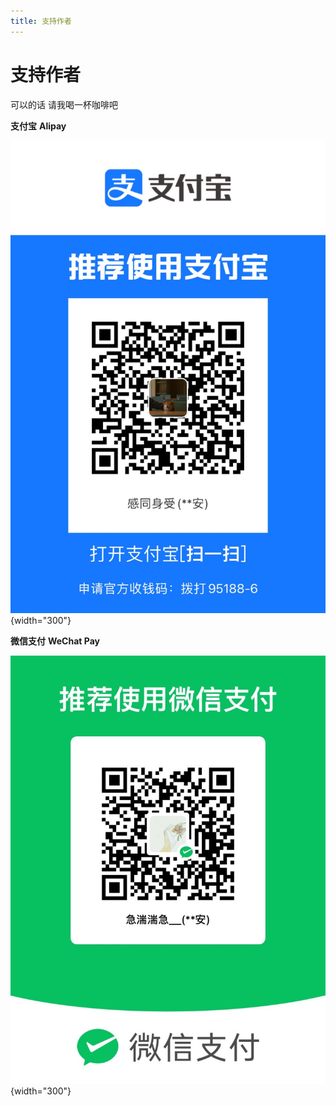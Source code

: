 ```yaml
---
title: 支持作者
---
```


# 支持作者



可以的话 请我喝一杯咖啡吧

**支付宝** **Alipay**

![](./images/Alipay.JPG){width="300"}

**微信支付** **WeChat Pay**

![](./images/Wechat.JPG){width="300"}

